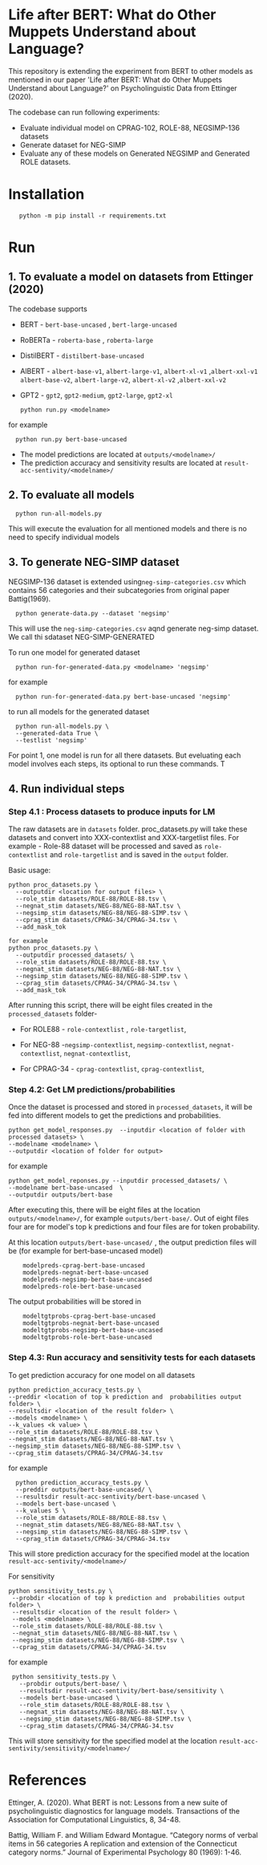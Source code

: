 # Life after BERT: What do Other Muppets Understand about Language? 

This repository is extending the experiment from BERT to other models as mentioned in our paper 'Life after BERT: What do Other Muppets Understand about Language?' on Psycholinguistic Data from Ettinger (2020).

The codebase can run following experiments:
- Evaluate individual model on CPRAG-102, ROLE-88, NEGSIMP-136 datasets
- Generate dataset for NEG-SIMP 
- Evaluate any of these models on Generated NEGSIMP and Generated ROLE datasets.


# Installation

       python -m pip install -r requirements.txt

# Run

## 1. To evaluate a model on datasets from Ettinger (2020)

The codebase supports
- BERT - `bert-base-uncased` , `bert-large-uncased`
- RoBERTa -  `roberta-base` , `roberta-large`
- DistilBERT - `distilbert-base-uncased`
- AlBERT - `albert-base-v1`, `albert-large-v1`, `albert-xl-v1` ,`albert-xxl-v1`
          `albert-base-v2`, `albert-large-v2`, `albert-xl-v2` ,`albert-xxl-v2`
- GPT2 - `gpt2`, `gpt2-medium`, `gpt2-large`, `gpt2-xl`


      python run.py <modelname>

for example

      python run.py bert-base-uncased

- The model predictions are located at `outputs/<modelname>/`
- The prediction accuracy and sensitivity results are located at `result-acc-sentivity/<modelname>/`
  

## 2. To evaluate all models 
      python run-all-models.py

This will execute the evaluation for all mentioned models and there is no need to specify individual models

## 3. To generate NEG-SIMP dataset

NEGSIMP-136 dataset is extended using```neg-simp-categories.csv``` which contains 56 categories and their subcategories from original paper Battig(1969). 

      python generate-data.py --dataset 'negsimp'

This will use the ```neg-simp-categories.csv``` aqnd generate neg-simp dataset. We call thi sdataset NEG-SIMP-GENERATED

To run one model for generated dataset 

      python run-for-generated-data.py <modelname> 'negsimp'

for example

      python run-for-generated-data.py bert-base-uncased 'negsimp'

to run all models for the generated dataset

      python run-all-models.py \
      --generated-data True \
      --testlist 'negsimp'

 
For point 1, one model is run for all there datasets. But eveluating each model involves each steps, its optional to run these commands. T

## 4. Run individual steps
### Step 4.1 : Process datasets to produce inputs for LM

The raw datasets are in `datasets` folder. proc_datasets.py will take these datasets and convert into XXX-contextlist and XXX-targetlist files. For example - Role-88 dataset will be processed and saved as `role-contextlist` and `role-targetlist`  and is saved in the `output` folder.

Basic usage:
```
python proc_datasets.py \
  --outputdir <location for output files> \
  --role_stim datasets/ROLE-88/ROLE-88.tsv \
  --negnat_stim datasets/NEG-88/NEG-88-NAT.tsv \
  --negsimp_stim datasets/NEG-88/NEG-88-SIMP.tsv \
  --cprag_stim datasets/CPRAG-34/CPRAG-34.tsv \
  --add_mask_tok

for example
python proc_datasets.py \
  --outputdir processed_datasets/ \
  --role_stim datasets/ROLE-88/ROLE-88.tsv \
  --negnat_stim datasets/NEG-88/NEG-88-NAT.tsv \
  --negsimp_stim datasets/NEG-88/NEG-88-SIMP.tsv \
  --cprag_stim datasets/CPRAG-34/CPRAG-34.tsv \
  --add_mask_tok

```

After running this script, there will be eight files created in the `processed_datasets` folder-

- For ROLE88 - `role-contextlist` , `role-targetlist`, 

- For NEG-88 -`negsimp-contextlist`, `negsimp-contextlist`,  `negnat-contextlist`, `negnat-contextlist`, 

- For CPRAG-34 - `cprag-contextlist`, `cprag-contextlist`, 


### Step 4.2: Get LM predictions/probabilities

Once the dataset is processed and stored in `processed_datasets`, it will be fed into different models to get the predictions and probabilities.

```
python get_model_responses.py  --inputdir <location of folder with processed datasets> \
--modelname <modelname> \
--outputdir <location of folder for output>
```
 for example
 ```
 python get_model_reponses.py --inputdir processed_datasets/ \
 --modelname bert-base-uncased  \
 --outputdir outputs/bert-base
 ```

After executing this, there will be eight files at the location `outputs/<modelname>/`, for example  `outputs/bert-base/`. Out of eight files four are for model's top k predictions and four files are for token probability.   

At this location `outputs/bert-base-uncased/` , the output prediction files will be (for example for bert-base-uncased model)

        modelpreds-cprag-bert-base-uncased  
        modelpreds-negnat-bert-base-uncased 
        modelpreds-negsimp-bert-base-uncased 
        modelpreds-role-bert-base-uncased 

The output probabilities will be stored in 

        modeltgtprobs-cprag-bert-base-uncased
        modeltgtprobs-negnat-bert-base-uncased
        modeltgtprobs-negsimp-bert-base-uncased
        modeltgtprobs-role-bert-base-uncased

 

### Step 4.3: Run accuracy and sensitivity tests for each datasets

To get prediction accuracy for one model on all datasets

    python prediction_accuracy_tests.py \
    --preddir <location of top k prediction and  probabilities output folder> \
    --resultsdir <location of the result folder> \
    --models <modelname> \
    --k_values <k value> \
    --role_stim datasets/ROLE-88/ROLE-88.tsv \
    --negnat_stim datasets/NEG-88/NEG-88-NAT.tsv \
    --negsimp_stim datasets/NEG-88/NEG-88-SIMP.tsv \
    --cprag_stim datasets/CPRAG-34/CPRAG-34.tsv

for example

      python prediction_accuracy_tests.py \
      --preddir outputs/bert-base-uncased/ \
      --resultsdir result-acc-sentivity/bert-base-uncased \
      --models bert-base-uncased \
      --k_values 5 \
      --role_stim datasets/ROLE-88/ROLE-88.tsv \
      --negnat_stim datasets/NEG-88/NEG-88-NAT.tsv \
      --negsimp_stim datasets/NEG-88/NEG-88-SIMP.tsv \
      --cprag_stim datasets/CPRAG-34/CPRAG-34.tsv

This will store prediction accuracy for the specified model at the location `result-acc-sentivity/<modelname>/`


  For sensitivity

   ```
  python sensitivity_tests.py \
    --probdir <location of top k prediction and  probabilities output folder> \
    --resultsdir <location of the result folder> \
    --models <modelname> \
    --role_stim datasets/ROLE-88/ROLE-88.tsv \
    --negnat_stim datasets/NEG-88/NEG-88-NAT.tsv \
    --negsimp_stim datasets/NEG-88/NEG-88-SIMP.tsv \
    --cprag_stim datasets/CPRAG-34/CPRAG-34.tsv
  ``` 
for example
 ```
  python sensitivity_tests.py \
    --probdir outputs/bert-base/ \
    --resultsdir result-acc-sentivity/bert-base/sensitivity \
    --models bert-base-uncased \
    --role_stim datasets/ROLE-88/ROLE-88.tsv \
    --negnat_stim datasets/NEG-88/NEG-88-NAT.tsv \
    --negsimp_stim datasets/NEG-88/NEG-88-SIMP.tsv \
    --cprag_stim datasets/CPRAG-34/CPRAG-34.tsv
  ``` 

This will store sensitivity for the specified model at the location `result-acc-sentivity/sensitivity/<modelname>/`


  # References
Ettinger, A. (2020). What BERT is not: Lessons from a new suite of psycholinguistic diagnostics for language models. Transactions of the Association for Computational Linguistics, 8, 34-48.

Battig, William F. and William Edward Montague. “Category norms of verbal items in 56 categories A replication and extension of the Connecticut category norms.” Journal of Experimental Psychology 80 (1969): 1-46.
